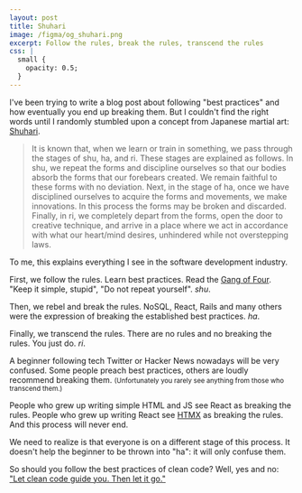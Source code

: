 ```yaml
---
layout: post
title: Shuhari
image: /figma/og_shuhari.png
excerpt: Follow the rules, break the rules, transcend the rules
css: |
  small {
    opacity: 0.5;
  }
---
```


I've been trying to write a blog post about following "best practices" and how eventually you end up breaking them. But I couldn't find the right words until I randomly stumbled upon a concept from Japanese martial art: [Shuhari](https://en.wikipedia.org/wiki/Shuhari).

> It is known that, when we learn or train in something, we pass through the stages of shu, ha, and ri. These stages are explained as follows. In shu, we repeat the forms and discipline ourselves so that our bodies absorb the forms that our forebears created. We remain faithful to these forms with no deviation. Next, in the stage of ha, once we have disciplined ourselves to acquire the forms and movements, we make innovations. In this process the forms may be broken and discarded. Finally, in ri, we completely depart from the forms, open the door to creative technique, and arrive in a place where we act in accordance with what our heart/mind desires, unhindered while not overstepping laws.

To me, this explains everything I see in the software development industry.

First, we follow the rules. Learn best practices. Read the [Gang of Four](https://en.wikipedia.org/wiki/Design_Patterns). "Keep it simple, stupid", "Do not repeat yourself". _shu_.

Then, we rebel and break the rules. NoSQL, React, Rails and many others were the expression of breaking the established best practices. _ha_.

Finally, we transcend the rules. There are no rules and no breaking the rules. You just do. _ri_.

A beginner following tech Twitter or Hacker News nowadays will be very confused. Some people preach best practices, others are loudly recommend breaking them. <small>(Unfortunately you rarely see anything from those who transcend them.)</small>

People who grew up writing simple HTML and JS see React as breaking the rules. People who grew up writing React see [HTMX](https://htmx.org/) as breaking the rules. And this process will never end.

We need to realize is that everyone is on a different stage of this process. It doesn't help the beginner to be thrown into "ha": it will only confuse them.

So should you follow the best practices of clean code? Well, yes and no: ["Let clean code guide you. Then let it go."](https://overreacted.io/goodbye-clean-code/)
